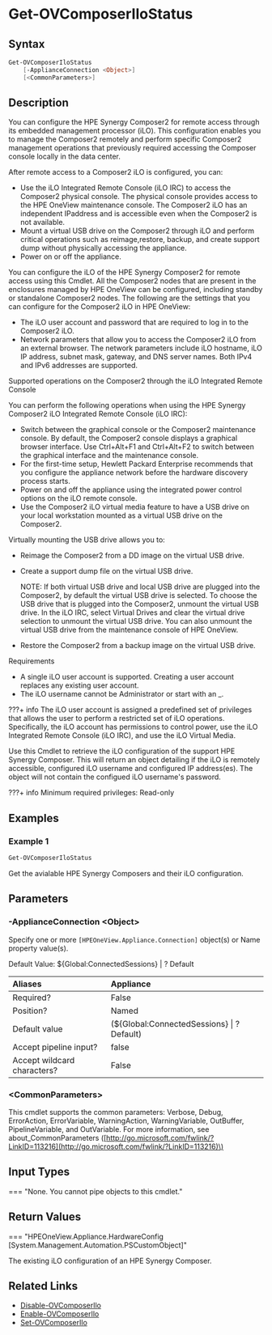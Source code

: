 ﻿---
description: Retrieve the HPE Synergy Composer iLO configuration.
---

# Get-OVComposerIloStatus

## Syntax

```powershell
Get-OVComposerIloStatus
    [-ApplianceConnection <Object>]
    [<CommonParameters>]
```

## Description

You can configure the HPE Synergy Composer2 for remote access through its embedded management processor (iLO). This configuration enables you to manage the Composer2 remotely and perform specific Composer2 management operations that previously required accessing the Composer console locally in the data center.

After remote access to a Composer2 iLO is configured, you can:

* Use the iLO Integrated Remote Console (iLO IRC) to access the Composer2 physical console. The physical console provides access to the HPE OneView maintenance console. The Composer2 iLO has an independent IPaddress and is accessible even when the Composer2 is not available.
* Mount a virtual USB drive on the Composer2 through iLO and perform critical operations such as reimage,restore, backup, and create support dump without physically accessing the appliance.
* Power on or off the appliance.

You can configure the iLO of the HPE Synergy Composer2 for remote access using this Cmdlet. All the Composer2 nodes that are present in the enclosures managed by HPE OneView can be configured, including standby or standalone Composer2 nodes.  The following are the settings that you can configure for the Composer2 iLO in HPE OneView:

* The iLO user account and password that are required to log in to the Composer2 iLO.
* Network parameters that allow you to access the Composer2 iLO from an external browser. The network parameters include iLO hostname, iLO IP address, subnet mask, gateway, and DNS server names. Both IPv4 and IPv6 addresses are supported.

Supported operations on the Composer2 through the iLO Integrated Remote Console

You can perform the following operations when using the HPE Synergy Composer2 iLO Integrated Remote Console (iLO IRC):

* Switch between the graphical console or the Composer2 maintenance console. By default, the Composer2 console displays a graphical browser interface. Use Ctrl+Alt+F1 and Ctrl+Alt+F2 to switch between the graphical interface and the maintenance console.
* For the first-time setup, Hewlett Packard Enterprise recommends that you configure the appliance network before the hardware discovery process starts.
* Power on and off the appliance using the integrated power control options on the iLO remote console.
* Use the Composer2 iLO virtual media feature to have a USB drive on your local workstation mounted as a virtual USB drive on the Composer2.

Virtually mounting the USB drive allows you to:

* Reimage the Composer2 from a DD image on the virtual USB drive.
* Create a support dump file on the virtual USB drive.

    NOTE:  If both virtual USB drive and local USB drive are plugged into the Composer2, by default the virtual USB drive is selected. To choose the USB drive that is plugged into the Composer2, unmount the virtual USB drive. In the iLO IRC, select Virtual Drives and clear the virtual drive selection to unmount the virtual USB drive.  You can also unmount the virtual USB drive from the maintenance console of HPE OneView.

* Restore the Composer2 from a backup image on the virtual USB drive.

Requirements

* A single iLO user account is supported. Creating a user account replaces any existing user account.
* The iLO username cannot be Administrator or start with an _.

???+ info
    The iLO user account is assigned a predefined set of privileges that allows the user to perform a restricted set of iLO operations. Specifically, the iLO account has permissions to control power, use the iLO Integrated Remote Console (iLO IRC), and use the iLO Virtual Media.


Use this Cmdlet to retrieve the iLO configuration of the support HPE Synergy Composer.  This will return an object detailing if the iLO is remotely accessible, configured iLO username and configured IP address(es).  The object will not contain the configued iLO username's password.

???+ info
    Minimum required privileges: Read-only
    
    

## Examples

###  Example 1 

```powershell
Get-OVComposerIloStatus

```

Get the avialable HPE Synergy Composers and their iLO configuration.

## Parameters

### -ApplianceConnection &lt;Object&gt;

Specify one or more `[HPEOneView.Appliance.Connection]` object(s) or Name property value(s).

Default Value: ${Global:ConnectedSessions} | ? Default

| Aliases | Appliance |
| :--- | :--- |
| Required? | False |
| Position? | Named |
| Default value | (${Global:ConnectedSessions} &vert; ? Default) |
| Accept pipeline input? | false |
| Accept wildcard characters? | False |

### &lt;CommonParameters&gt;

This cmdlet supports the common parameters: Verbose, Debug, ErrorAction, ErrorVariable, WarningAction, WarningVariable, OutBuffer, PipelineVariable, and OutVariable. For more information, see about\_CommonParameters \([http://go.microsoft.com/fwlink/?LinkID=113216](http://go.microsoft.com/fwlink/?LinkID=113216)\)

## Input Types

=== "None.  You cannot pipe objects to this cmdlet."
 

 

## Return Values

=== "HPEOneView.Appliance.HardwareConfig [System.Management.Automation.PSCustomObject]"
 
The existing iLO configuration of an HPE Synergy Composer.

 

## Related Links

* [Disable-OVComposerIlo](disable-ovcomposerilo.md)
* [Enable-OVComposerIlo](enable-ovcomposerilo.md)
* [Set-OVComposerIlo](set-ovcomposerilo.md)
